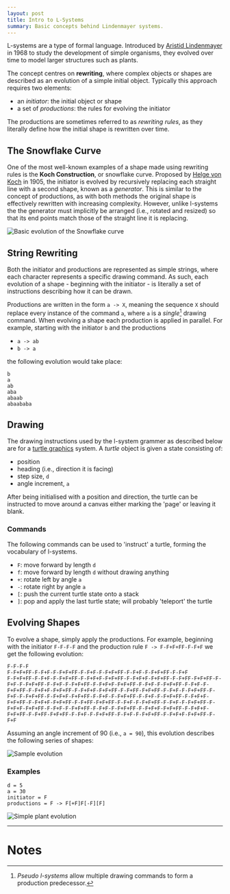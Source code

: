 ```yaml
---
layout: post
title: Intro to L-Systems
summary: Basic concepts behind Lindenmayer systems.
---
```


L-systems are a type of formal language.
Introduced by [Aristid Lindenmayer](http://en.wikipedia.org/wiki/Aristid_Lindenmayer) in 1968 to study the development of simple organisms, they evolved over time to model larger structures such as plants.

The concept centres on __rewriting__, where complex objects or shapes are described as an evolution of a simple initial object.
Typically this approach requires two elements:

* an _initiator_: the initial object or shape
* a set of _productions_: the rules for evolving the initiator

The productions are sometimes referred to as _rewriting rules_, as they literally define how the initial shape is rewritten over time.

## The Snowflake Curve ##

One of the most well-known examples of a shape made using rewriting rules is the __Koch Construction__, or snowflake curve.
Proposed by [Helge von Koch](http://en.wikipedia.org/wiki/Helge_von_Koch) in 1905, the initiator is evolved by recursively replacing each straight line with a second shape, known as a _generator_.
This is similar to the concept of productions, as with both methods the original shape is effectively rewritten with increasing complexity.
However, unlike l-systems the the generator must implicitly be arranged (i.e., rotated and resized) so that its end points match those of the straight line it is replacing.

![Basic evolution of the Snowflake curve]({{site.url}}/img/lsystems/koch_construction.png)

## String Rewriting ##

Both the initiator and productions are represented as simple strings, where each character represents a specific drawing command.
As such, each evolution of a shape - beginning with the initiator - is literally a set of instructions describing how it can be drawn.

Productions are written in the form `a -> X`, meaning the sequence `X` should replace every instance of the command `a`, where `a` is a _single_[^1] drawing command.
When evolving a shape each production is applied in parallel.
For example, starting with the initiator `b` and the productions

* `a -> ab`
* `b -> a`

the following evolution would take place:

	b
	a
	ab
	aba
	abaab
	abaababa

## Drawing  ##

The drawing instructions used by the l-system grammer as described below are for a [turtle graphics](http://en.wikipedia.org/wiki/Turtle_graphics) system.
A _turtle_ object is given a state consisting of:

* position
* heading (i.e., direction it is facing)
* step size, `d`
* angle increment, `a`

After being initialised with a position and direction, the turtle can be instructed to move around a canvas either marking the 'page' or leaving it blank.

### Commands ###

The following commands can be used to 'instruct' a turtle, forming the vocabulary of l-systems.

* `F`: move forward by length `d`
* `f`: move forward by length `d` without drawing anything
* `+`: rotate left by angle `a`
* `-`: rotate right by angle `a`
* `[`: push the current turtle state onto a stack
* `]`: pop and apply the last turtle state; will probably 'teleport' the turtle

## Evolving Shapes ##

<!-- applying production rules; choosing between multiple production rules  -->
To evolve a shape, simply apply the productions.
For example, beginning with the initiator `F-F-F-F` and the production rule `F -> F-F+F+FF-F-F+F` we get the following evolution:

	F-F-F-F
	F-F+F+FF-F-F+F-F-F+F+FF-F-F+F-F-F+F+FF-F-F+F-F-F+F+FF-F-F+F
	F-F+F+FF-F-F+F-F-F+F+FF-F-F+F+F-F+F+FF-F-F+F+F-F+F+FF-F-F+FF-F+F+FF-F-F+F-F-F+F+FF-F-F+F-F-F+F+FF-F-F+F+F-F+F+FF-F-F+F-F-F+F+FF-F-F+F-F-F+F+FF-F-F+F+F-F+F+FF-F-F+F+F-F+F+FF-F-F+FF-F+F+FF-F-F+F-F-F+F+FF-F-F+F-F-F+F+FF-F-F+F+F-F+F+FF-F-F+F-F-F+F+FF-F-F+F-F-F+F+FF-F-F+F+F-F+F+FF-F-F+F+F-F+F+FF-F-F+FF-F+F+FF-F-F+F-F-F+F+FF-F-F+F-F-F+F+FF-F-F+F+F-F+F+FF-F-F+F-F-F+F+FF-F-F+F-F-F+F+FF-F-F+F+F-F+F+FF-F-F+F+F-F+F+FF-F-F+FF-F+F+FF-F-F+F-F-F+F+FF-F-F+F-F-F+F+FF-F-F+F+F-F+F+FF-F-F+F

Assuming an angle increment of 90 (i.e., `a = 90`), this evolution describes the following series of shapes:

![Sample evolution]({{site.url}}/img/lsystems/simple_evolution.png)

### Examples ###

	d = 5
	a = 30
	initiator = F
	productions = F -> F[+F]F[-F][F]

![Simple plant evolution]({{site.url}}/img/lsystems/plant_evolution.png)

-----

# Notes #

[^1]: _Pseudo l-systems_ allow multiple drawing commands to form a production predecessor.

